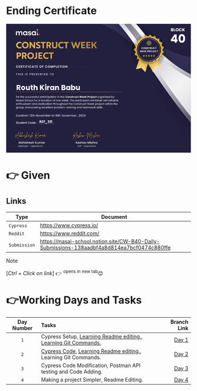 # Ending Certificate
<img alt="Completion Certificate" src="./Certificate.jpg"> </img>

# 👉 Given
## Links
| Type | Document |
| --- | --- |
| `Cypress` | https://www.cypress.io/ |
| `Reddit` | https://www.reddit.com/ |
| `Submission` | https://masai-school.notion.site/CW-B40-Daily-Submissions-138aadbf4a8d814ea7bcf0474c880ffe |

> [!NOTE]
> [*Ctrl + Click on link*] 👉 <sup>opens in new tab</sup>😊

# 👉Working Days and Tasks
| Day Number | Tasks | Branch Link |
| :---: | :--- | ---: |
| `1` | Cypress Setup, [Learning Readme editing.](https://docs.github.com/en/get-started/writing-on-github/getting-started-with-writing-and-formatting-on-github/quickstart-for-writing-on-github#introduction), [Learning Git Commands.](https://github.com/RouthKiranBabu/Reddit-API-Testing/tree/day_4?tab=readme-ov-file#git-commands) | [Day 1](https://github.com/RouthKiranBabu/testReddit/tree/day_1) |
| `2` | [Cypress Code](https://github.com/RouthKiranBabu/CWP_B39/tree/day_2/Cypress/cypress/e2e), [Learning Readme editing.](https://docs.github.com/en/get-started/writing-on-github/getting-started-with-writing-and-formatting-on-github/quickstart-for-writing-on-github#introduction), Learning Git Commands. | [Day 2](https://github.com/RouthKiranBabu/testReddit/tree/day_2) |
| `3` | Cypress Code Modification, Postman API testing and Code Adding. | [Day 3](https://github.com/RouthKiranBabu/testReddit/tree/day_3) |
| `4` | Making a project Simpler, Readme Editing. | [Day 4](https://github.com/RouthKiranBabu/testReddit/tree/day_4) |
